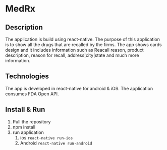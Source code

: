 # MedRx

## Description
The application is build using react-native. The purpose of this application is to show all the drugs that are recalled by the firms. The app shows cards design and it includes information such as Reacall reason, product description, reason for recall, address|city|state and much more information. 

## Technologies
The app is developed in react-native for android & iOS. The application consumes FDA Open API.

## Install & Run
1. Pull the repository 
2. npm install 
3. run application
	1. ios `react-native run-ios`
	2. Android `react-native run-android`
